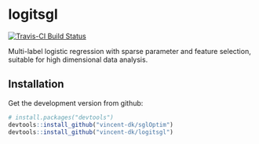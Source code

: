 # logitsgl

[![Travis-CI Build Status](https://travis-ci.org/vincent-dk/logitsgl.svg?branch=master)](https://travis-ci.org/vincent-dk/logitsgl)

Multi-label logistic regression with sparse parameter and feature selection, suitable for high dimensional data analysis.

## Installation

Get the development version from github:

```R
# install.packages("devtools")
devtools::install_github("vincent-dk/sglOptim")
devtools::install_github("vincent-dk/logitsgl")
```

